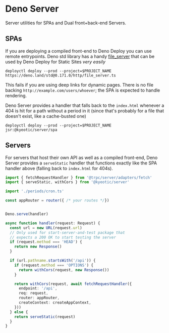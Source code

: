# Deno Server

Server utilities for SPAs and Dual front+back-end Servers.


## SPAs

If you are deploying a compiled front-end to Deno Deploy you can use remote entrypoints. Deno std library has a handy [file_server](https://deno.land/std@0.190.0/http/file_server.ts) that can be used by Deno Deploy for Static Sites *very easily*

```
deployctl deploy --prod --project=$PROJECT_NAME https://deno.land/std@0.171.0/http/file_server.ts
```

This fails if you are using deep links for dynamic pages. There is no file backing `http://example.com/users/whoever`; the SPA is expected to handle rendering.

Deno Server provides a handler that falls back to the `index.html` whenever a 404 is hit for a path without a period in it (since that's probably for a file that doesn't exist, like a cache-busted one)

```
deployctl deploy --prod --project=$PROJECT_NAME jsr:@kyeotic/server/spa
```

## Servers

For servers that host their own API as well as a compiled front-end, Deno Server provides a `serveStatic` handler that functions exactly like the SPA handler above (falling back to `index.html` for 404s).



```ts
import { fetchRequestHandler } from '@trpc/server/adapters/fetch'
import { serveStatic, withCors } from '@kyeotic/server'

import './periods/cron.ts'

const appRouter = router({ /* your routes */})


Deno.serve(handler)

async function handler(request: Request) {
  const url = new URL(request.url)
  // Only used for start-server-and-test package that
  // expects a 200 OK to start testing the server
  if (request.method === 'HEAD') {
    return new Response()
  }

  if (url.pathname.startsWith('/api')) {
    if (request.method === 'OPTIONS') {
      return withCors(request, new Response())
    }

    return withCors(request, await fetchRequestHandler({
      endpoint: '/api',
      req: request,
      router: appRouter,
      createContext: createAppContext,
    }))
  } else {
    return serveStatic(request)
  }
}
```